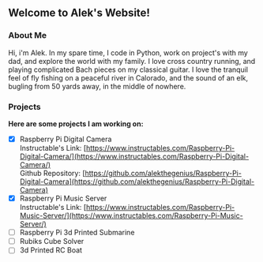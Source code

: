 ## Welcome to Alek's Website!

### About Me

Hi, i'm Alek. In my spare time, I code in Python, work on project's with my dad, and explore the world with my family. I love cross country running, and playing complicated Bach pieces on my classical guitar.  I love the tranquil feel of fly fishing on a peaceful river in Calorado, and the sound of an elk, bugling from 50 yards away, in the middle of nowhere.

### Projects

**Here are some projects I am working on:**

- [x] Raspberry Pi Digital Camera \
Instructable's Link: [https://www.instructables.com/Raspberry-Pi-Digital-Camera/](https://www.instructables.com/Raspberry-Pi-Digital-Camera/) \
Github Repository: [https://github.com/alekthegenius/Raspberry-Pi-Digital-Camera](https://github.com/alekthegenius/Raspberry-Pi-Digital-Camera)
- [x] Raspberry Pi Music Server \
Instructable's Link: [https://www.instructables.com/Raspberry-Pi-Music-Server/](https://www.instructables.com/Raspberry-Pi-Music-Server/)
- [ ] Raspberry Pi 3d Printed Submarine
- [ ] Rubiks Cube Solver
- [ ] 3d Printed RC Boat
